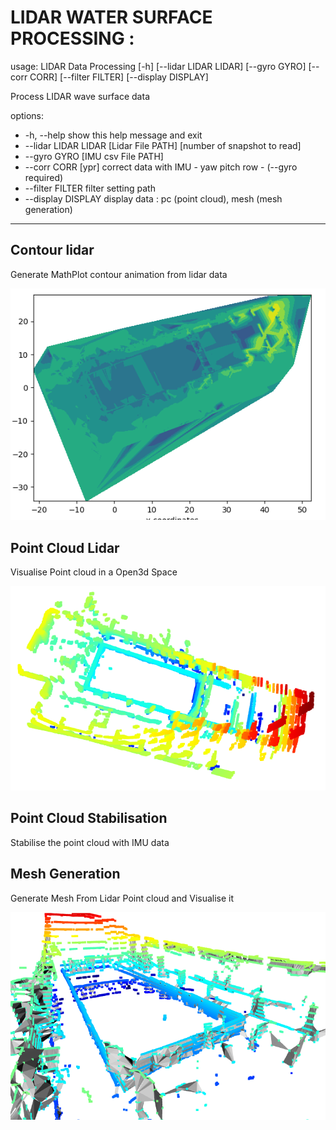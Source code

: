 # LIDAR WATER SURFACE PROCESSING :

usage: LIDAR Data Processing [-h] [--lidar LIDAR LIDAR] [--gyro GYRO] [--corr CORR] [--filter FILTER] [--display DISPLAY]

Process LIDAR wave surface data

options:
-  -h, --help           show this help message and exit
-  --lidar LIDAR LIDAR  [Lidar File PATH] [number of snapshot to read]
-  --gyro GYRO          [IMU csv File PATH]
-  --corr CORR          [ypr] correct data with IMU - yaw pitch row - (--gyro       
                       required)
-  --filter FILTER      filter setting path
-  --display DISPLAY    display data : pc (point cloud), mesh (mesh generation)
---
## Contour lidar

Generate MathPlot contour animation from lidar data

![contour map](./img/contourMap.PNG "Title")

## Point Cloud Lidar

Visualise Point cloud in a Open3d Space

![point cloud](./img/LidarImg.PNG "Title")

## Point Cloud Stabilisation

Stabilise the point cloud with IMU data

## Mesh Generation

Generate Mesh From Lidar Point cloud and Visualise it

![mesh generation](./img/mesh3.PNG "Title")